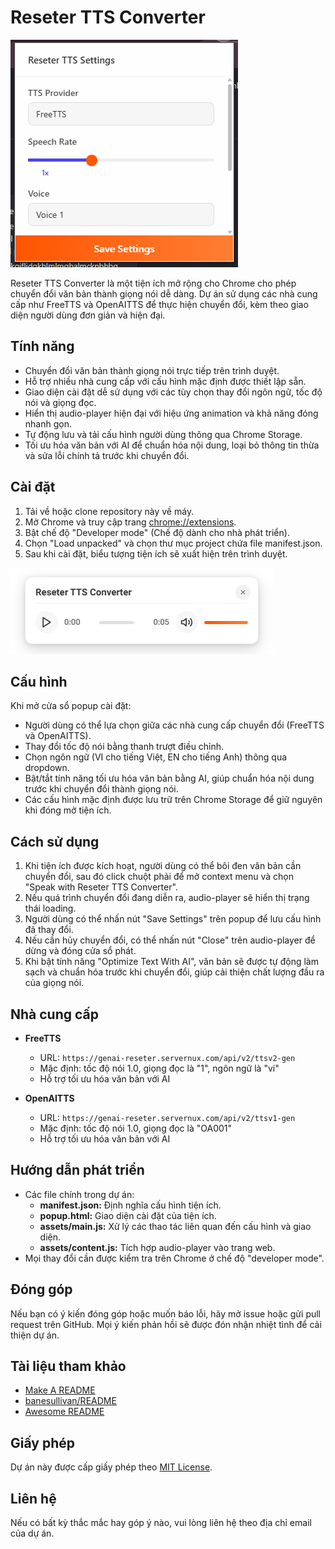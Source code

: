 # Reseter TTS Converter

![Demo 1](./demo/1.png)

Reseter TTS Converter là một tiện ích mở rộng cho Chrome cho phép chuyển đổi văn bản thành giọng nói dễ dàng. Dự án sử dụng các nhà cung cấp như FreeTTS và OpenAITTS để thực hiện chuyển đổi, kèm theo giao diện người dùng đơn giản và hiện đại.

## Tính năng

- Chuyển đổi văn bản thành giọng nói trực tiếp trên trình duyệt.
- Hỗ trợ nhiều nhà cung cấp với cấu hình mặc định được thiết lập sẵn.
- Giao diện cài đặt dễ sử dụng với các tùy chọn thay đổi ngôn ngữ, tốc độ nói và giọng đọc.
- Hiển thị audio-player hiện đại với hiệu ứng animation và khả năng đóng nhanh gọn.
- Tự động lưu và tải cấu hình người dùng thông qua Chrome Storage.
- Tối ưu hóa văn bản với AI để chuẩn hóa nội dung, loại bỏ thông tin thừa và sửa lỗi chính tả trước khi chuyển đổi.

## Cài đặt

1. Tải về hoặc clone repository này về máy.
2. Mở Chrome và truy cập trang [chrome://extensions](chrome://extensions).
3. Bật chế độ "Developer mode" (Chế độ dành cho nhà phát triển).
4. Chọn "Load unpacked" và chọn thư mục project chứa file manifest.json.
5. Sau khi cài đặt, biểu tượng tiện ích sẽ xuất hiện trên trình duyệt.

![Demo 2](./demo/2.png)

## Cấu hình

Khi mở cửa sổ popup cài đặt:
- Người dùng có thể lựa chọn giữa các nhà cung cấp chuyển đổi (FreeTTS và OpenAITTS).
- Thay đổi tốc độ nói bằng thanh trượt điều chỉnh.
- Chọn ngôn ngữ (VI cho tiếng Việt, EN cho tiếng Anh) thông qua dropdown.
- Bật/tắt tính năng tối ưu hóa văn bản bằng AI, giúp chuẩn hóa nội dung trước khi chuyển đổi thành giọng nói.
- Các cấu hình mặc định được lưu trữ trên Chrome Storage để giữ nguyên khi đóng mở tiện ích.

## Cách sử dụng

1. Khi tiện ích được kích hoạt, người dùng có thể bôi đen văn bản cần chuyển đổi, sau đó click chuột phải để mở context menu và chọn "Speak with Reseter TTS Converter".
2. Nếu quá trình chuyển đổi đang diễn ra, audio-player sẽ hiển thị trạng thái loading.
3. Người dùng có thể nhấn nút "Save Settings" trên popup để lưu cấu hình đã thay đổi.
4. Nếu cần hủy chuyển đổi, có thể nhấn nút "Close" trên audio-player để dừng và đóng cửa sổ phát.
5. Khi bật tính năng "Optimize Text With AI", văn bản sẽ được tự động làm sạch và chuẩn hóa trước khi chuyển đổi, giúp cải thiện chất lượng đầu ra của giọng nói.

## Nhà cung cấp

- **FreeTTS**  
  - URL: `https://genai-reseter.servernux.com/api/v2/ttsv2-gen`  
  - Mặc định: tốc độ nói 1.0, giọng đọc là "1", ngôn ngữ là "vi"
  - Hỗ trợ tối ưu hóa văn bản với AI

- **OpenAITTS**  
  - URL: `https://genai-reseter.servernux.com/api/v2/ttsv1-gen`  
  - Mặc định: tốc độ nói 1.0, giọng đọc là "OA001"
  - Hỗ trợ tối ưu hóa văn bản với AI

## Hướng dẫn phát triển

- Các file chính trong dự án:
  - **manifest.json:** Định nghĩa cấu hình tiện ích.
  - **popup.html:** Giao diện cài đặt của tiện ích.
  - **assets/main.js:** Xử lý các thao tác liên quan đến cấu hình và giao diện.
  - **assets/content.js:** Tích hợp audio-player vào trang web.
- Mọi thay đổi cần được kiểm tra trên Chrome ở chế độ "developer mode".

## Đóng góp

Nếu bạn có ý kiến đóng góp hoặc muốn báo lỗi, hãy mở issue hoặc gửi pull request trên GitHub. Mọi ý kiến phản hồi sẽ được đón nhận nhiệt tình để cải thiện dự án.

## Tài liệu tham khảo

- [Make A README](https://www.makeareadme.com/)
- [banesullivan/README](https://github.com/banesullivan/README)
- [Awesome README](https://github.com/pottekkat/awesome-readme)

## Giấy phép

Dự án này được cấp giấy phép theo [MIT License](https://opensource.org/licenses/MIT).

## Liên hệ

Nếu có bất kỳ thắc mắc hay góp ý nào, vui lòng liên hệ theo địa chỉ email của dự án.
